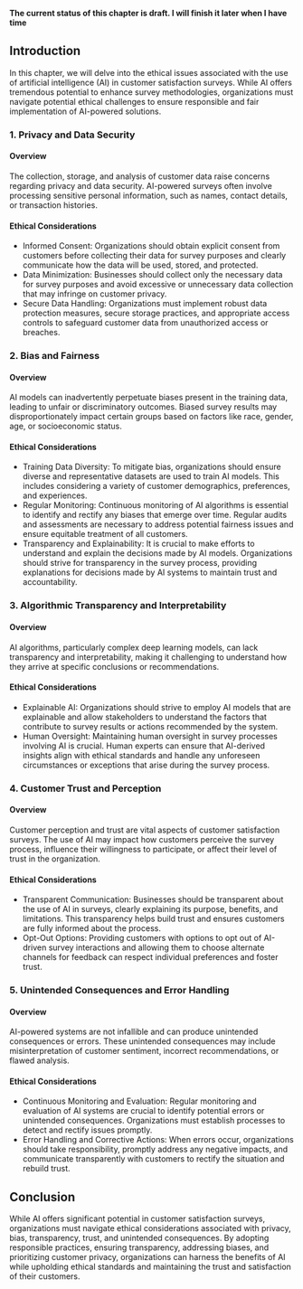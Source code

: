 **The current status of this chapter is draft. I will finish it later when I have time**

Introduction
------------

In this chapter, we will delve into the ethical issues associated with the use of artificial intelligence (AI) in customer satisfaction surveys. While AI offers tremendous potential to enhance survey methodologies, organizations must navigate potential ethical challenges to ensure responsible and fair implementation of AI-powered solutions.

### 1. Privacy and Data Security

#### Overview

The collection, storage, and analysis of customer data raise concerns regarding privacy and data security. AI-powered surveys often involve processing sensitive personal information, such as names, contact details, or transaction histories.

#### Ethical Considerations

* Informed Consent: Organizations should obtain explicit consent from customers before collecting their data for survey purposes and clearly communicate how the data will be used, stored, and protected.
* Data Minimization: Businesses should collect only the necessary data for survey purposes and avoid excessive or unnecessary data collection that may infringe on customer privacy.
* Secure Data Handling: Organizations must implement robust data protection measures, secure storage practices, and appropriate access controls to safeguard customer data from unauthorized access or breaches.

### 2. Bias and Fairness

#### Overview

AI models can inadvertently perpetuate biases present in the training data, leading to unfair or discriminatory outcomes. Biased survey results may disproportionately impact certain groups based on factors like race, gender, age, or socioeconomic status.

#### Ethical Considerations

* Training Data Diversity: To mitigate bias, organizations should ensure diverse and representative datasets are used to train AI models. This includes considering a variety of customer demographics, preferences, and experiences.
* Regular Monitoring: Continuous monitoring of AI algorithms is essential to identify and rectify any biases that emerge over time. Regular audits and assessments are necessary to address potential fairness issues and ensure equitable treatment of all customers.
* Transparency and Explainability: It is crucial to make efforts to understand and explain the decisions made by AI models. Organizations should strive for transparency in the survey process, providing explanations for decisions made by AI systems to maintain trust and accountability.

### 3. Algorithmic Transparency and Interpretability

#### Overview

AI algorithms, particularly complex deep learning models, can lack transparency and interpretability, making it challenging to understand how they arrive at specific conclusions or recommendations.

#### Ethical Considerations

* Explainable AI: Organizations should strive to employ AI models that are explainable and allow stakeholders to understand the factors that contribute to survey results or actions recommended by the system.
* Human Oversight: Maintaining human oversight in survey processes involving AI is crucial. Human experts can ensure that AI-derived insights align with ethical standards and handle any unforeseen circumstances or exceptions that arise during the survey process.

### 4. Customer Trust and Perception

#### Overview

Customer perception and trust are vital aspects of customer satisfaction surveys. The use of AI may impact how customers perceive the survey process, influence their willingness to participate, or affect their level of trust in the organization.

#### Ethical Considerations

* Transparent Communication: Businesses should be transparent about the use of AI in surveys, clearly explaining its purpose, benefits, and limitations. This transparency helps build trust and ensures customers are fully informed about the process.
* Opt-Out Options: Providing customers with options to opt out of AI-driven survey interactions and allowing them to choose alternate channels for feedback can respect individual preferences and foster trust.

### 5. Unintended Consequences and Error Handling

#### Overview

AI-powered systems are not infallible and can produce unintended consequences or errors. These unintended consequences may include misinterpretation of customer sentiment, incorrect recommendations, or flawed analysis.

#### Ethical Considerations

* Continuous Monitoring and Evaluation: Regular monitoring and evaluation of AI systems are crucial to identify potential errors or unintended consequences. Organizations must establish processes to detect and rectify issues promptly.
* Error Handling and Corrective Actions: When errors occur, organizations should take responsibility, promptly address any negative impacts, and communicate transparently with customers to rectify the situation and rebuild trust.

Conclusion
----------

While AI offers significant potential in customer satisfaction surveys, organizations must navigate ethical considerations associated with privacy, bias, transparency, trust, and unintended consequences. By adopting responsible practices, ensuring transparency, addressing biases, and prioritizing customer privacy, organizations can harness the benefits of AI while upholding ethical standards and maintaining the trust and satisfaction of their customers.
